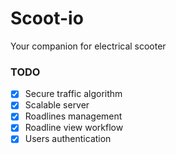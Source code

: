 # Scoot-io

Your companion for electrical scooter

### TODO

- [x] Secure traffic algorithm
- [x] Scalable server
- [x] Roadlines management
- [x] Roadline view workflow
- [x] Users authentication
